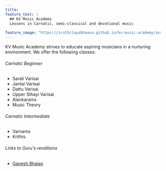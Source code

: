 ```yaml
---
title: 
feature_text: |
  ## KV Music Academy
  Lessons in Carnatic, semi-classical and devotional music
  
feature_image: "https://sruthilayabhaava.github.io/kv-music-academy/assets/Carnatic-trimuri.jpg"
---
```



KV Music Academy strives to educate aspiring musicians in a nurturing environment. We offer the following classes:

###### Carnatic Beginner


- Sarali Varisai
- Jantai Varisai
- Dattu Varisai
- Upper Sthayi Varisai
- Alankarams
- Music Theory



###### Carnatic Intermediate

- Varnams
- Krithis

  

###### Links to Guru's renditions
- [Ganesh Bhajan](https://youtu.be/4G8PK2wepaA)

